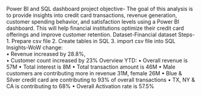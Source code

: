 Power BI and SQL dashboard
project objective-
The goal of this analysis is to provide insights into credit card transactions, revenue generation, customer spending behavior, and satisfaction levels using a Power BI dashboard. This will help financial institutions optimize their credit card offerings and improve customer retention.
Dataset-Financial dataset
Steps-1. Prepare csv file 2. Create tables in SQL 3. import csv file into SQL 
Insights-WoW change:  
•	Revenue increased by 28.8%,  
•	Customer count increased by 23% Overview YTD: 
•	Overall revenue is 57M 
•	Total interest is 8M 
•	Total transaction amount is 46M 
•	Male customers are contributing more in revenue 31M, female 26M 
•	Blue & Silver credit card are contributing to 93% of overall transactions 
•	TX, NY & CA is contributing to 68% 
•	Overall Activation rate is 57.5% 

